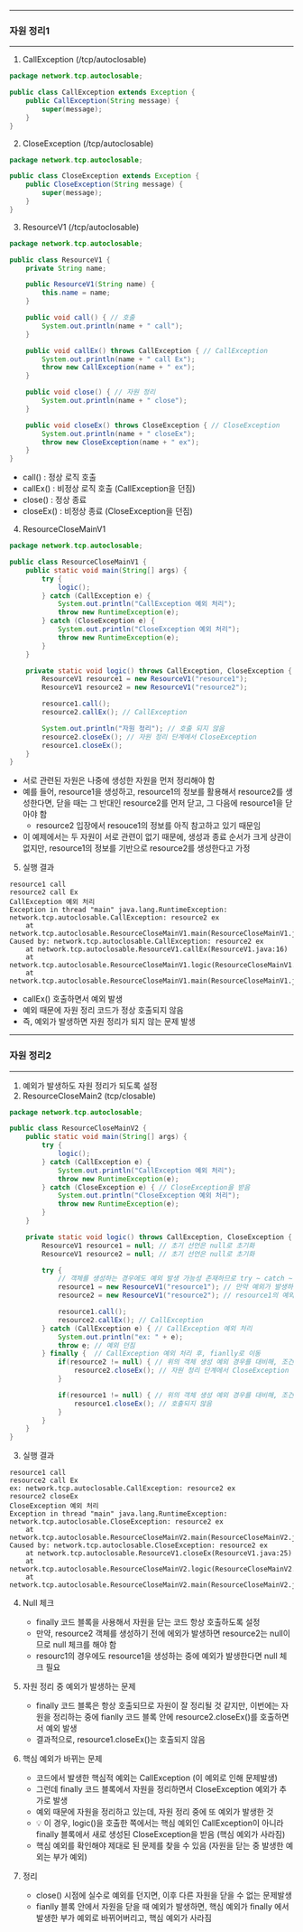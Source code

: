 -----
### 자원 정리1
-----
1. CallException (/tcp/autoclosable)
```java
package network.tcp.autoclosable;

public class CallException extends Exception {
    public CallException(String message) {
        super(message);
    }
}
```
2. CloseException (/tcp/autoclosable)
```java
package network.tcp.autoclosable;

public class CloseException extends Exception {
    public CloseException(String message) {
        super(message);
    }
}
```

3. ResourceV1 (/tcp/autoclosable)
```java
package network.tcp.autoclosable;

public class ResourceV1 {
    private String name;

    public ResourceV1(String name) {
        this.name = name;
    }

    public void call() { // 호출
        System.out.println(name + " call");
    }

    public void callEx() throws CallException { // CallException
        System.out.println(name + " call Ex");
        throw new CallException(name + " ex");
    }

    public void close() { // 자원 정리
        System.out.println(name + " close");
    }

    public void closeEx() throws CloseException { // CloseException
        System.out.println(name + " closeEx");
        throw new CloseException(name + " ex");
    }
}
```

  - call() : 정상 로직 호출
  - callEx() : 비정상 로직 호출 (CallException을 던짐)
  - close() : 정상 종료
  - closeEx() : 비정상 종료 (CloseException을 던짐)

4. ResourceCloseMainV1
```java
package network.tcp.autoclosable;

public class ResourceCloseMainV1 {
    public static void main(String[] args) {
        try {
            logic();
        } catch (CallException e) {
            System.out.println("CallException 예외 처리");
            throw new RuntimeException(e);
        } catch (CloseException e) {
            System.out.println("CloseException 예외 처리");
            throw new RuntimeException(e);
        }
    }

    private static void logic() throws CallException, CloseException {
        ResourceV1 resource1 = new ResourceV1("resource1");
        ResourceV1 resource2 = new ResourceV1("resource2");

        resource1.call();
        resource2.callEx(); // CallException

        System.out.println("자원 정리"); // 호출 되지 않음
        resource2.closeEx(); // 자원 정리 단계에서 CloseException
        resource1.closeEx();
    }
}
```
  - 서로 관련된 자원은 나중에 생성한 자원을 먼저 정리해야 함
  - 예를 들어, resource1을 생성하고, resource1의 정보를 활용해서 resource2를 생성한다면, 닫을 때는 그 반대인 resource2를 먼저 닫고, 그 다음에 resource1을 닫아야 함
    + resource2 입장에서 resouce1의 정보를 아직 참고하고 있기 때문임
  - 이 예제에서는 두 자원이 서로 관련이 없기 때문에, 생성과 종료 순서가 크게 상관이 없지만, resource1의 정보를 기반으로 resource2를 생성한다고 가정

5. 실행 결과
```
resource1 call
resource2 call Ex
CallException 예외 처리
Exception in thread "main" java.lang.RuntimeException: network.tcp.autoclosable.CallException: resource2 ex
	at network.tcp.autoclosable.ResourceCloseMainV1.main(ResourceCloseMainV1.java:9)
Caused by: network.tcp.autoclosable.CallException: resource2 ex
	at network.tcp.autoclosable.ResourceV1.callEx(ResourceV1.java:16)
	at network.tcp.autoclosable.ResourceCloseMainV1.logic(ResourceCloseMainV1.java:21)
	at network.tcp.autoclosable.ResourceCloseMainV1.main(ResourceCloseMainV1.java:6)
```
  - callEx() 호출하면서 예외 발생
  - 예외 때문에 자원 정리 코드가 정상 호출되지 않음
  - 즉, 예외가 발생하면 자원 정리가 되지 않는 문제 발생

-----
### 자원 정리2
-----
1. 예외가 발생하도 자원 정리가 되도록 설정
2. ResourceCloseMain2 (tcp/closable)
```java
package network.tcp.autoclosable;

public class ResourceCloseMainV2 {
    public static void main(String[] args) {
        try {
            logic();
        } catch (CallException e) {
            System.out.println("CallException 예외 처리");
            throw new RuntimeException(e);
        } catch (CloseException e) { // CloseException을 받음
            System.out.println("CloseException 예외 처리");
            throw new RuntimeException(e);
        }
    }

    private static void logic() throws CallException, CloseException {
        ResourceV1 resource1 = null; // 초기 선언은 null로 초기화
        ResourceV1 resource2 = null; // 초기 선언은 null로 초기화

        try {
            // 객체를 생성하는 경우에도 예외 발생 가능성 존재하므로 try ~ catch ~ fianlly 문 안에 선언해야 함
            resource1 = new ResourceV1("resource1"); // 만약 예외가 발생하면,
            resource2 = new ResourceV1("resource2"); // resource1의 예외로 인해 생성되지 않음

            resource1.call();
            resource2.callEx(); // CallException
        } catch (CallException e) { // CallException 예외 처리
            System.out.println("ex: " + e);
            throw e; // 예외 던짐
        } finally {  // CallException 예외 처리 후, fianlly로 이동
            if(resource2 != null) { // 위의 객체 생성 예외 경우를 대비해, 조건문
                resource2.closeEx(); // 자원 정리 단계에서 CloseException 발생 -> CloseException이 던져짐 (CallException이 아님) -> resoruce1 자원 정리 불가
            }

            if(resource1 != null) { // 위의 객체 생성 예외 경우를 대비해, 조건문
                resource1.closeEx(); // 호출되지 않음
            }
        }
    }
}
```

3. 실행 결과
```
resource1 call
resource2 call Ex
ex: network.tcp.autoclosable.CallException: resource2 ex
resource2 closeEx
CloseException 예외 처리
Exception in thread "main" java.lang.RuntimeException: network.tcp.autoclosable.CloseException: resource2 ex
	at network.tcp.autoclosable.ResourceCloseMainV2.main(ResourceCloseMainV2.java:12)
Caused by: network.tcp.autoclosable.CloseException: resource2 ex
	at network.tcp.autoclosable.ResourceV1.closeEx(ResourceV1.java:25)
	at network.tcp.autoclosable.ResourceCloseMainV2.logic(ResourceCloseMainV2.java:32)
	at network.tcp.autoclosable.ResourceCloseMainV2.main(ResourceCloseMainV2.java:6)
```

4. Null 체크
   - finally 코드 블록을 사용해서 자원을 닫는 코드 항상 호출하도록 설정
   - 만약, resource2 객체를 생성하기 전에 에외가 발생하면 resource2는 null이므로 null 체크를 해야 함
   - resourc1의 경우에도 resource1을 생성하는 중에 예외가 발생한다면 null 체크 필요

5. 자원 정리 중 예외가 발생하는 문제
   - finally 코드 블록은 항상 호출되므로 자원이 잘 정리될 것 같지만, 이번에는 자원을 정리하는 중에 fianlly 코드 블록 안에 resource2.closeEx()를 호출하면서 예외 발생
   - 결과적으로, resource1.closeEx()는 호출되지 않음

6. 핵심 예외가 바뀌는 문제
   - 코드에서 발생한 핵심적 예외는 CallException (이 예외로 인해 문제발생)
   - 그런데 finally 코드 블록에서 자원을 정리하면서 CloseException 예외가 추가로 발생
   - 예외 때문에 자원을 정리하고 있는데, 자원 정리 중에 또 예외가 발생한 것
   - 💡 이 경우, logic()을 호출한 쪽에서는 핵심 예외인 CallException이 아니라 finally 블록에서 새로 생성된 CloseException을 받음 (핵심 예외가 사라짐)
   - 핵심 예외를 확인해야 제대로 된 문제를 찾을 수 있음 (자원을 닫는 중 발생한 예외는 부가 예외)

7. 정리
   - close() 시점에 실수로 예외를 던지면, 이후 다른 자원을 닫을 수 없는 문제발생
   - fianlly 블록 안에서 자원을 닫을 때 예외가 발생하면, 핵심 예외가 finally 에서 발생한 부가 예외로 바뀌어버리고, 핵심 예외가 사라짐
